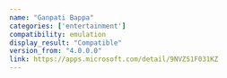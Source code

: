 ```yaml
---
name: "Ganpati Bappa"
categories: ['entertainment']
compatibility: emulation
display_result: "Compatible"
version_from: "4.0.0.0"
link: https://apps.microsoft.com/detail/9NVZS1F031KZ
---
```

